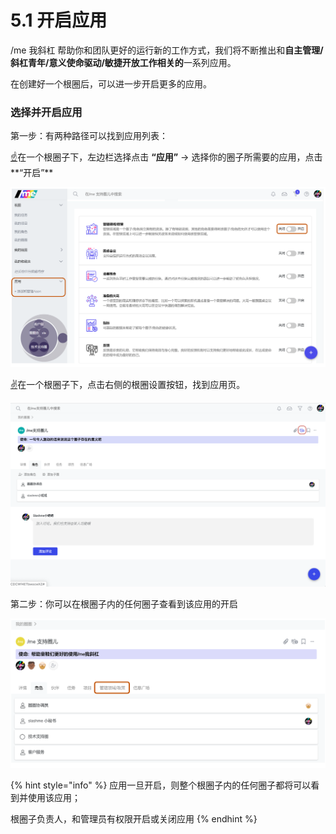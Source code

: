 # 5.1 开启应用

/me 我斜杠 帮助你和团队更好的运行新的工作方式，我们将不断推出和**自主管理/斜杠青年/意义使命驱动/敏捷开放工作相关的**一系列应用。

在创建好一个根圈后，可以进一步开启更多的应用。

### 选择并开启应用

第一步：有两种路径可以找到应用列表：

[☝](https://emojipedia.org/white-up-pointing-index/)在一个根圈子下，左边栏选择点击 **“应用”** -&gt; 选择你的圈子所需要的应用，点击**“开启”**

![&#x5E94;&#x7528;&#x9875;](../.gitbook/assets/5-1-1.png)

[✌](https://emojipedia.org/victory-hand/)在一个根圈子下，点击右侧的根圈设置按钮，找到应用页。

![&#x6839;&#x5708;&#x8BBE;&#x7F6E;&#x6309;&#x94AE;](../.gitbook/assets/5-1-2.png)

第二步：你可以在根圈子内的任何圈子查看到该应用的开启

![&#x6DFB;&#x52A0;&#x540E;&#x7684;&#x5E94;&#x7528;](../.gitbook/assets/5-1-3.png)

{% hint style="info" %}
应用一旦开启，则整个根圈子内的任何圈子都将可以看到并使用该应用；

根圈子负责人，和管理员有权限开启或关闭应用
{% endhint %}

